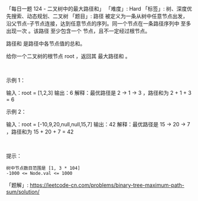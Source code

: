 「每日一题 124 - 二叉树中的最大路径和」
「难度」: Hard
「标签」: 树、深度优先搜索、动态规划、二叉树
「题目」: 路径 被定义为一条从树中任意节点出发，沿父节点-子节点连接，达到任意节点的序列。同一个节点在一条路径序列中 至多出现一次 。该路径 至少包含一个 节点，且不一定经过根节点。

路径和 是路径中各节点值的总和。

给你一个二叉树的根节点 root ，返回其 最大路径和 。

 

示例 1：

输入：root = [1,2,3]
输出：6
解释：最优路径是 2 -> 1 -> 3 ，路径和为 2 + 1 + 3 = 6

示例 2：

输入：root = [-10,9,20,null,null,15,7]
输出：42
解释：最优路径是 15 -> 20 -> 7 ，路径和为 15 + 20 + 7 = 42


 

提示：


	树中节点数目范围是 [1, 3 * 104]
	-1000 <= Node.val <= 1000



「题解」: https://leetcode-cn.com/problems/binary-tree-maximum-path-sum/solution/